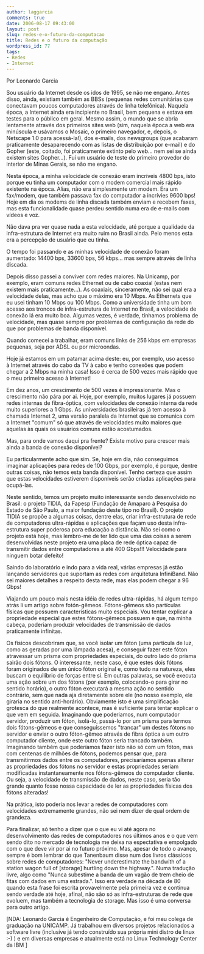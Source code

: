 ```yaml
---
author: laggarcia
comments: true
date: 2006-08-17 09:43:00
layout: post
slug: redes-e-o-futuro-da-computacao
title: Redes e o futuro da computação
wordpress_id: 77
tags:
- Redes
- Internet
---
```


Por Leonardo Garcia





Sou usuário da Internet desde os idos de 1995, se não me engano. Antes
disso, ainda, existiam também as BBSs (pequenas redes comunitárias que
conectavam poucos computadores através de linha telefônica). Naquela
época, a Internet ainda era incipiente no Brasil, bem pequena e estava
em testes para o público em geral. Mesmo assim, o mundo que se abria
lentamente através dos primeiros sites web (sim, naquela época a web
era minúscula e usávamos o Mosaic, o primeiro navegador, e, depois, o
Netscape 1.0 para acessá-la!), dos e-mails, dos newsgroups (que
acabaram praticamente desaparecendo com as listas de distribuição por
e-mail) e do Gopher (este, coitado, foi praticamente extinto pelo
web... nem sei se ainda existem sites Gopher...). Fui um usuário de
teste do primeiro provedor do interior de Minas Gerais, se não me
engano.



Nesta época, a minha velocidade de conexão eram incríveis 4800 bps,
isto porque eu tinha um computador com o modem comercial mais rápido
existente na época. Alias, não era simplesmente um modem. Era um
fax/modem, que também passava fax do computador a incrívies 9600 bps!
Hoje em dia os  modems de linha discada também enviam e recebem faxes,
mas esta funcionalidade quase perdeu sentido numa era de e-mails com
vídeos e voz.



Não dava pra ver quase nada a esta velocidade, até porque a qualidade
da infra-estrutura de Internet era muito ruim no Brasil ainda. Pelo
menos esta era a percepção de usuário que eu tinha.



O tempo foi passando e as minhas velocidade de conexão foram
aumentado: 14400 bps, 33600 bps, 56 kbps... mas sempre através de
linha discada.



Depois disso passei a conviver com redes maiores. Na Unicamp, por
exemplo, eram comuns redes Ethernet ou de cabo coaxial (estas nem
existem mais praticamente...). As coaxiais, sinceramente, não sei qual
era a velocidade delas, mas acho que o máximo era 10 Mbps. As
Ethernets que eu usei tinham 10 Mbps ou 100 Mbps. Como a universidade
tinha um bom acesso aos troncos de infra-estrutura de Internet no
Brasil, a velocidade de conexão lá era muito boa. Algumas vezes, é
verdade, tínhamos problema de velocidade, mas quase sempre por
problemas de configuração da rede do que por problemas de banda
disponível.



Quando comecei a trabalhar, eram comuns links de 256 kbps em empresas
pequenas, seja por ADSL ou por microondas.



Hoje já estamos em um patamar acima deste: eu, por exemplo, uso acesso
à Internet através do cabo da TV à cabo e tenho conexões que podem
chegar a 2 Mbps na minha casa! Isso é cerca de 500 vezes mais rápido
que o meu primeiro acesso à Internet!



Em dez anos, um crescimento de 500 vezes é impressionante. Mas o
crescimento não pára por ai. Hoje, por exemplo, muitos lugares já
possuem redes internas de fibra-óptica, com velocidades de conexão
interna da rede muito superiores a 1 Gbps. As universidades
brasileiras já tem acesso à chamada Internet 2, uma versão paralela da
Internet que se comunica com a Internet "comum" só que através de
velocidades muito maiores que aquelas às quais os usuários comuns
estão acostumados.



Mas, para onde vamos daqui pra frente? Existe motivo para crescer mais
ainda a banda de conexão disponível?



Eu particularmente acho que sim. Se, hoje em dia, não conseguimos
imaginar aplicações para redes de 100 Gbps, por exemplo, é porque,
dentre outras coisas, não temos esta banda disponível. Tenho certeza
que assim que estas velocidades estiverem disponíveis serão criadas
aplicações para ocupá-las.



Neste sentido, temos um projeto muito interessante sendo desenvolvido
no Brasil: o projeto TIDIA, da Fapesp (Fundação de Amaparo à Pesquisa
do Estado de São Paulo, a maior fundação deste tipo no Brasil). O
projeto TIDIA se propõe a algumas coisas, dentre elas, criar
infra-estrutura de rede de computadores ultra-rápidas e aplicações que
façam uso desta infra-estrutura super poderosa para educação a
distância. Não sei como o projeto está hoje, mas lembro-me de ter lido
que uma das coisas a serem desenvolvidas neste projeto era uma placa
de rede óptica capaz de transmitir dados entre computadores a até 400
Gbps!!! Velocidade para ninguem botar defeito!



Saindo do laboratório e indo para a vida real, várias empresas já
estão lançando servidores que suportam as redes com arquitetura
InfiniBand. Não sei maiores detalhes a respeito desta rede, mas elas
podem chegar a 96 Gbps!



Viajando um pouco mais nesta idéia de redes ultra-rápidas, há algum
tempo atrás li um artigo sobre fotón-gêmeos. Fótons-gêmeos são
partículas físicas que possuem características muito especiais. Vou
tentar explicar a propriedade especial que estes fótons-gêmeos possuem
e que, na minha cabeça, poderiam produzir velocidades de transmissão
de dados praticamente infinitas.



Os físicos descobriram que, se você isolar um fóton (uma particula de
luz, como as geradas por uma lâmpada acesa), e conseguir fazer este
fóton atravessar um prisma com propriedades especiais, do outro lado
do prisma sairão dois fótons. O interessante, neste caso, é que estes
dois fótons foram originados de um único fóton original e, como tudo
na natureza, eles buscam o equilíbrio de forças entre si. Em outras
palavras, se você executa uma ação sobre um dos fótons (por exemplo,
colocando-o para girar no sentido horário), o outro fóton executará a
mesma ação no sentido contrário, sem que nada aja diretamente sobre
ele (no nosso exemplo, ele giraria no sentido anti-horário).
Obviamente isto é uma simplificação grotesca do que realmente
acontece, mas é suficiente para tentar explicar o que vem em seguida.
Imaginando que poderiamos, num computador servidor, produzir um fóton,
isolá-lo, passá-lo por um prisma para termos dois fótons-gêmeos e que
conseguíssemos "trancar" um destes fótons no servidor e enviar o outro
fóton-gêmeo através de fibra óptica a um outro computador cliente,
onde este outro fóton seria trancado também. Imaginando também que
poderíamos fazer isto não só com um fóton, mas com centenas de milhões
de fótons, podemos pensar que, para transmitirmos dados entre os
computadores, precisaríamos apenas alterar as propriedades dos fótons
no servidor e estas propriedades seriam modificadas instantaneamente
nos fótons-gêmeos do computador cliente. Ou seja, a velocidade de
transmissão de dados, neste caso, seria tão grande quanto fosse nossa
capacidade de ler as propriedades físicas dos fótons alteradas!



Na prática, isto poderia nos levar a redes de computadores com
velocidades extremamente grandes, não sei nem dizer de qual ordem de
grandeza.



Para finalizar, só tenho a dizer que o que eu vi até agora no
desenvolvimento das redes de computadores nos últimos anos e o que vem
sendo dito no mercado de tecnologia me deixa na espectativa e
empolgado com o que deve vir por ai no futuro próximo. Mas, apesar de
todo o avanço, sempre é bom lembrar do que Tanenbaum disse num dos
livros clássicos sobre redes de computadores: "Never underestimate the
bandwith of a station wagon full of [storage] hurtling down the
highway.". Numa tradução livre, algo como "Nunca subestime a banda de
um vagão de trem cheio de fitas com dados em uma estrada.". Isso era
verdade na década de 80 quando esta frase foi escrita provavelmente
pela primeira vez e continua sendo verdade até hoje, afinal, não são
só as infra-estruturas de rede que evoluem, mas também a tecnologia de
storage. Mas isso é uma conversa para outro artigo.

[NDA: Leonardo Garcia é Engenheiro de Computação, e foi meu colega de graduação na UNICAMP. Já trabalhou em diversos projetos relacionados a software livre (inclusive já tendo construído sua própria mini distro de linux :-) ) e em diversas empresas e atualmente está no Linux Technology Center da  IBM ]
